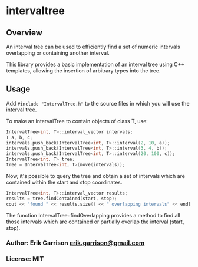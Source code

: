 # intervaltree

## Overview

An interval tree can be used to efficiently find a set of numeric intervals overlapping or containing another interval.

This library provides a basic implementation of an interval tree using C++ templates, allowing the insertion of arbitrary types into the tree.

## Usage

Add `#include "IntervalTree.h"` to the source files in which you will use the interval tree.

To make an IntervalTree to contain objects of class T, use:

```c++
IntervalTree<int, T>::interval_vector intervals;
T a, b, c;
intervals.push_back(IntervalTree<int, T>::interval(2, 10, a));
intervals.push_back(IntervalTree<int, T>::interval(3, 4, b));
intervals.push_back(IntervalTree<int, T>::interval(20, 100, c));
IntervalTree<int, T> tree;
tree = IntervalTree<int, T>(move(intervals));
```

Now, it's possible to query the tree and obtain a set of intervals which are contained within the start and stop coordinates.

```c++
IntervalTree<int, T>::interval_vector results;
results = tree.findContained(start, stop);
cout << "found " << results.size() << " overlapping intervals" << endl;
```

The function IntervalTree::findOverlapping provides a method to find all those intervals which are contained or partially overlap the interval (start, stop).

### Author: Erik Garrison <erik.garrison@gmail.com>

### License: MIT
